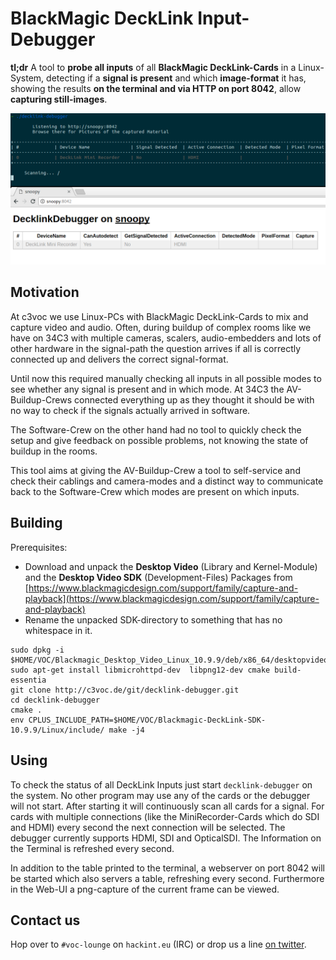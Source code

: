 # BlackMagic DeckLink Input-Debugger
**tl;dr** A tool to **probe all inputs** of all **BlackMagic DeckLink-Cards** in a Linux-System, detecting if a **signal is present** and which **image-format** it has, showing the results **on the terminal and via HTTP on port 8042**, allow **capturing still-images**.

![Screenhot of the running tool, showing its terminal-output as well as the Web-GUI](screenshot.png)

## Motivation
At c3voc we use Linux-PCs with BlackMagic DeckLink-Cards to mix and capture video and audio. Often, during buildup of complex rooms like we have on 34C3 with multiple cameras, scalers, audio-embedders and lots of other hardware in the signal-path the question arrives if all is correctly connected up and delivers the correct signal-format.

Until now this required manually checking all inputs in all possible modes to see whether any signal is present and in which mode. At 34C3 the AV-Buildup-Crews connected everything up as they thought it should be with no way to check if the signals actually arrived in software.

The Software-Crew on the other hand had no tool to quickly check the setup and give feedback on possible problems, not knowing the state of buildup in the rooms.

This tool aims at giving the AV-Buildup-Crew a tool to self-service and check their cablings and camera-modes and a distinct way to communicate back to the Software-Crew which modes are present on which inputs.

## Building
Prerequisites:
- Download and unpack the **Desktop Video** (Library and Kernel-Module) and the **Desktop Video SDK** (Development-Files)  Packages from [https://www.blackmagicdesign.com/support/family/capture-and-playback](https://www.blackmagicdesign.com/support/family/capture-and-playback)
- Rename the unpacked SDK-directory to something that has no whitespace in it.

```
sudo dpkg -i $HOME/VOC/Blackmagic_Desktop_Video_Linux_10.9.9/deb/x86_64/desktopvideo_10.9.9a4_amd64.deb
sudo apt-get install libmicrohttpd-dev  libpng12-dev cmake build-essentia
git clone http://c3voc.de/git/decklink-debugger.git
cd decklink-debugger
cmake .
env CPLUS_INCLUDE_PATH=$HOME/VOC/Blackmagic-DeckLink-SDK-10.9.9/Linux/include/ make -j4
```

## Using
To check the status of all DeckLink Inputs just start `decklink-debugger` on the system. No other program may use any of the cards or the debugger will not start. After starting it will continuously scan all cards for a signal. For cards with multiple connections (like the MiniRecorder-Cards which do SDI and HDMI) every second the next connection will be selected. The debugger currently supports HDMI, SDI and OpticalSDI. The Information on the Terminal is refreshed every second.

In addition to the table printed to the terminal, a webserver on port 8042 will be started which also servers a table, refreshing every second. Furthermore in the Web-UI a png-capture of the current frame can be viewed.

## Contact us
Hop over to `#voc-lounge` on `hackint.eu` (IRC) or drop us a line [on twitter](https://twitter.com/c3voc).
